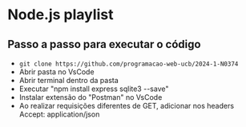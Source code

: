 # Node.js playlist

## Passo a passo para executar o código

* `git clone https://github.com/programacao-web-ucb/2024-1-N0374`
* Abrir pasta no VsCode
* Abrir terminal dentro da pasta
* Executar "npm install express sqlite3 --save"
* Instalar extensão do "Postman" no VsCode
* Ao realizar requisições diferentes de GET, adicionar nos headers Accept: application/json